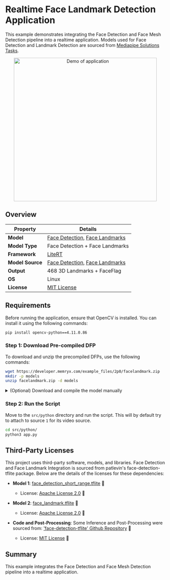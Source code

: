 # Realtime Face Landmark Detection Application 
This example demonstrates integrating the Face Detection and Face Mesh Detection pipeline into a realtime application. Models used for Face Detection and Landmark Detection are sourced from [Mediapipe Solutions Tasks](https://ai.google.dev/edge/mediapipe/solutions/guide).

<p align="center">
  <img src="assets/sample.gif" alt="Demo of application" width="450">
</p>

## Overview

| Property             | Details                                                                 
|----------------------|-------------------------------------------------------------------------
| **Model**            | [Face Detection](https://storage.googleapis.com/mediapipe-assets/MediaPipe%20BlazeFace%20Model%20Card%20(Short%20Range).pdf), [Face Landmarks](https://storage.googleapis.com/mediapipe-assets/Model%20Card%20MediaPipe%20Face%20Mesh%20V2.pdf)
| **Model Type**       | Face Detection + Face Landmarks
| **Framework**        | [LiteRT](https://ai.google.dev/edge/litert)
| **Model Source**     | [Face Detection](https://storage.googleapis.com/mediapipe-models/face_detector/blaze_face_short_range/float16/latest/blaze_face_short_range.tflite), [Face Landmarks](https://storage.googleapis.com/mediapipe-assets/face_landmark.tflite)
| **Output**           | 468 3D Landmarks + FaceFlag
| **OS**               | Linux
| **License**          | [MIT License](LICENSE.md)                                         

## Requirements
Before running the application, ensure that OpenCV is installed. You can install it using the following commands:

```bash
pip install opencv-python==4.11.0.86
```

### Step 1: Download Pre-compiled DFP

To download and unzip the precompiled DFPs, use the following commands:
```bash
wget https://developer.memryx.com/example_files/2p0/facelandmark.zip
mkdir -p models
unzip facelandmark.zip -d models
```

<details> 
<summary> (Optional) Download and compile the model manually </summary>
If you prefer, you can download and compile the models rather than using the precompiled model. Download the Face Detection and Face Landmark models:

```bash
mkdir models && cd models/
wget https://storage.googleapis.com/mediapipe-models/face_detector/blaze_face_short_range/float16/latest/blaze_face_short_range.tflite https://storage.googleapis.com/mediapipe-assets/face_landmark.tflite
```

You can now use the MemryX Neural Compiler to compile the models and generate the DFP file required by the accelerator.

```bash
mx_nc -v -m blaze_face_short_range.tflite face_landmark.tflite --autocrop
```

The Neural Compiler will generate the DFP file for the two models titled `models.dfp`. It will also create a postprocessing cropped model of the blaze face model (`model_0_blaze_face_short_range_post.tflite`).

Additional Notes:
* `-v`: Enables verbose output, useful for tracking the compilation process.
* `--autocrop`: This option ensures that any pre/post-processing models are cropped out.

</details>

### Step 2: Run the Script

Move to the `src/python` directory and run the script. This will by default try to attach to source `1` for its video source.

```bash
cd src/python/
python3 app.py 
```

## Third-Party Licenses

This project uses third-party software, models, and libraries. Face Detection and Face Landmark Integration is sourced from patlevin's face-detection-tflite package. Below are the details of the licenses for these dependencies:

- **Model 1**: [face_detection_short_range.tflite](https://storage.googleapis.com/mediapipe-models/face_detector/blaze_face_short_range/float16/latest/blaze_face_short_range.tflite) 🔗 
  - License: [Apache License 2.0](https://storage.googleapis.com/mediapipe-assets/MediaPipe%20BlazeFace%20Model%20Card%20(Short%20Range).pdf) 🔗

- **Model 2**: [face_landmark.tflite](https://storage.googleapis.com/mediapipe-assets/face_landmark.tflite) 🔗 
  - License: [Apache License 2.0](https://github.com/patlevin/face-detection-tflite/blob/main/LICENSE) 🔗

- **Code and Post-Processing**: Some Inference and Post-Processing were sourced from: ['face-detection-tflite' Github Repository](https://github.com/patlevin/face-detection-tflite/) 🔗  
  - License: [MIT License](https://github.com/patlevin/face-detection-tflite/blob/main/LICENSE) 🔗

## Summary

This example integrates the Face Detection and Face Mesh Detection pipeline into a realtime application.
